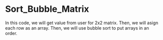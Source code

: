 # Sort_Bubble_Matrix
In this code, we will get value from user for 2x2 matrix. Then, we will asign each row as an array.
Then, we will use bubble sort to put arrays in an order.

